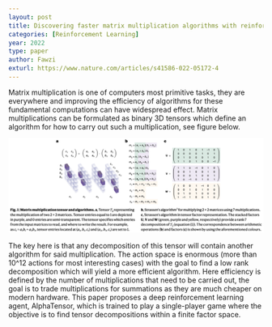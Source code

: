 ```yaml
---
layout: post
title: Discovering faster matrix multiplication algorithms with reinforcement learning
categories: [Reinforcement Learning]
year: 2022
type: paper
author: Fawzi
exturl: https://www.nature.com/articles/s41586-022-05172-4
---
```


Matrix multiplication is one of computers most primitive tasks, they are everywhere and improving the efficiency of algorithms for these fundamental computations can have widespread effect. Matrix multiplications can be formulated as binary 3D tensors which define an algorithm for how to carry out such a multiplication, see figure below.

![](/images/tensormul.png)

The key here is that any decomposition of this tensor will contain another algorithm for said multiplication. The action space is enormous (more than 10^12 actions for most interesting cases) with the goal to find a low rank decomposition which will yield a more efficient algorithm. Here efficiency is defined by the number of multiplications that need to be carried out, the goal is to trade multiplications for summations as they are much cheaper on modern hardware. This paper proposes a deep reinforcement learning agent, AlphaTensor, which is trained to play a single-player game where the objective is to find tensor decompositions within a finite factor space. 
